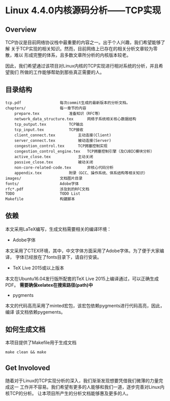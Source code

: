# Linux 4.4.0内核源码分析——TCP实现 #

## Overview ##
TCP协议是目前网络协议栈中最重要的内容之一。出于个人兴趣，我们希望能够了解
关于TCP实现的相关知识。然而，目前网络上已存在的相关分析文章较为零散，难以
形成完整的体系，且多数文章所分析的内核版本较老。

因此，我们希望通过该项目对Linux内核的TCP实现进行相对系统的分析，并且希望我们
所做的工作能够帮助到那些真正需要的人。

## 目录结构 ##
```text
tcp.pdf					每次commit生成的最新版本的分析文档。
chapters/				每一章节的内容
    prepare.tex				准备知识（RFC等）
    network_data_structure.tex		网络子系统相关核心数据结构
    tcp_output.tex			TCP输出
    tcp_input.tex			TCP接收
    client_connect.tex			主动连接(Client)
    server_connect.tex			被动连接(Server)
    congestion_control.tex		TCP拥塞控制实现
    congestion_control_engine.tex	TCP拥塞控制引擎（及CUBIC模块分析）
    active_close.tex			主动关闭
    passive_close.tex			被动关闭
    non-core-related-code.tex		非核心代码分析
    appendix.tex			附录（GCC、操作系统、体系结构等相关知识）
images/					文档图片目录
fonts/					Adobe字体
rfc*.pdf				涉及到的RFC文档
TODO					TODO List
Makefile				构建脚本
```

## 依赖 ##

本文采用LaTeX编写，生成文档需要相关的编译环境：

+ Adobe字体

本文采用了CTEX环境，其中，中文字体方面采用了Adobe字体。为了便于大家编译，
字体已经放在了fonts目录下，请自行安装。

+ TeX Live 2015或以上版本

本文在Ubuntu16.04发行版所配套的TeX Live 2015上编译通过，可以正确生成PDF。
**需要确保xelatex在搜索路径(path)中**

+ pygments

本文的代码高亮采用了minted宏包，该宏包依赖pygments进行代码高亮，因此，编译
该文档依赖pygements。


## 如何生成文档 ##

本项目提供了Makefile用于生成文档

```shell
make clean && make
```

## Get Involoved ##
随着对于Linux的TCP实现分析的深入，我们渐渐发现想要凭借我们微薄的力量完成这一
工作并不容易。我们希望有更多的人能够和我们一道，逐步完善对Linux内核TCP的分析。
让本项目所产生的分析文档能够惠及更多的人。

